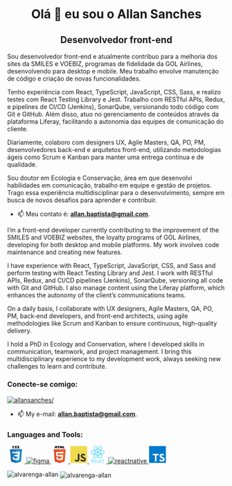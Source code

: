 <h1 align="center">Olá 👋 eu sou o Allan Sanches</h1>
<h2 align="center">Desenvolvedor front-end</h2>

Sou desenvolvedor front-end e atualmente contribuo para a melhoria dos sites da SMILES e VOEBIZ, programas de fidelidade da GOL Airlines, desenvolvendo para desktop e mobile. Meu trabalho envolve manutenção de código e criação de novas funcionalidades.

Tenho experiência com React, TypeScript, JavaScript, CSS, Sass, e realizo testes com React Testing Library e Jest. Trabalho com RESTful APIs, Redux, e pipelines de CI/CD (Jenkins), SonarQube, versionando todo código com Git e GitHub. Além disso, atuo no gerenciamento de conteúdos através da plataforma Liferay, facilitando a autonomia das equipes de comunicação do cliente.

Diariamente, colaboro com designers UX, Agile Masters, QA, PO, PM, desenvolvedores back-end e arquitetos front-end, utilizando metodologias ágeis como Scrum e Kanban para manter uma entrega contínua e de qualidade.

Sou doutor em Ecologia e Conservação, área em que desenvolvi habilidades em comunicação, trabalho em equipe e gestão de projetos. Trago essa experiência multidisciplinar para o desenvolvimento, sempre em busca de novos desafios para aprender e contribuir.


- 📫 Meu contato é: **allan.baptista@gmail.com**.


I’m a front-end developer currently contributing to the improvement of the SMILES and VOEBIZ websites, the loyalty programs of GOL Airlines, developing for both desktop and mobile platforms. My work involves code maintenance and creating new features.

I have experience with React, TypeScript, JavaScript, CSS, and Sass and perform testing with React Testing Library and Jest. I work with RESTful APIs, Redux, and CI/CD pipelines (Jenkins), SonarQube, versioning all code with Git and GitHub. I also manage content using the Liferay platform, which enhances the autonomy of the client’s communications teams.

On a daily basis, I collaborate with UX designers, Agile Masters, QA, PO, PM, back-end developers, and front-end architects, using agile methodologies like Scrum and Kanban to ensure continuous, high-quality delivery.

I hold a PhD in Ecology and Conservation, where I developed skills in communication, teamwork, and project management. I bring this multidisciplinary experience to my development work, always seeking new challenges to learn and contribute.

<h3 align="left">Conecte-se comigo:</h3>
<p align="left">
<a href="(https://www.linkedin.com/in/sanchesallan/)" target="blank"><img align="center" src="https://raw.githubusercontent.com/rahuldkjain/github-profile-readme-generator/master/src/images/icons/Social/linked-in-alt.svg" alt="allansanches/" height="30" width="40" /></a>
</p>

- 📫 My e-mail: **allan.baptista@gmail.com**.

<h3 align="left">Languages and Tools:</h3>
<p align="left"> <a href="https://www.w3schools.com/css/" target="_blank" rel="noreferrer"> <img src="https://raw.githubusercontent.com/devicons/devicon/master/icons/css3/css3-original-wordmark.svg" alt="css3" width="40" height="40"/> </a> <a href="https://www.figma.com/" target="_blank" rel="noreferrer"> <img src="https://www.vectorlogo.zone/logos/figma/figma-icon.svg" alt="figma" width="40" height="40"/> </a> <a href="https://www.w3.org/html/" target="_blank" rel="noreferrer"> <img src="https://raw.githubusercontent.com/devicons/devicon/master/icons/html5/html5-original-wordmark.svg" alt="html5" width="40" height="40"/> </a> <a href="https://developer.mozilla.org/en-US/docs/Web/JavaScript" target="_blank" rel="noreferrer"> <img src="https://raw.githubusercontent.com/devicons/devicon/master/icons/javascript/javascript-original.svg" alt="javascript" width="40" height="40"/> </a> <a href="https://reactjs.org/" target="_blank" rel="noreferrer"> <img src="https://raw.githubusercontent.com/devicons/devicon/master/icons/react/react-original-wordmark.svg" alt="react" width="40" height="40"/> </a> <a href="https://reactnative.dev/" target="_blank" rel="noreferrer"> <img src="https://reactnative.dev/img/header_logo.svg" alt="reactnative" width="40" height="40"/> </a> <a href="https://www.typescriptlang.org/" target="_blank" rel="noreferrer"> <img src="https://raw.githubusercontent.com/devicons/devicon/master/icons/typescript/typescript-original.svg" alt="typescript" width="40" height="40"/> </a> </p>

<p><img align="left" src="https://github-readme-stats.vercel.app/api/top-langs?username=allan-sanches&show_icons=true&locale=en&layout=compact" alt="alvarenga-allan" /></p>

<p>&nbsp;<img align="center" src="https://github-readme-stats.vercel.app/api?username=allan-sanches&show_icons=true&locale=en" alt="alvarenga-allan" /></p>
